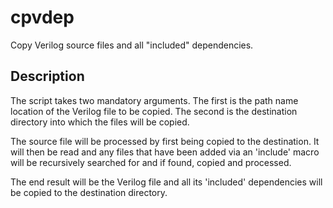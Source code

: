 cpvdep
======

Copy Verilog source files and all "included" dependencies.

## Description

The script takes two mandatory arguments. The first is the path name
location of the Verilog file to be copied. The second is the destination
directory into which the files will be copied.

The source file will be processed by first being copied to the destination. It
will then be read and any files that have been added via an 'include' macro will
be recursively searched for and if found, copied and processed.

The end result will be the Verilog file and all its 'included' dependencies
will be copied to the destination directory.
